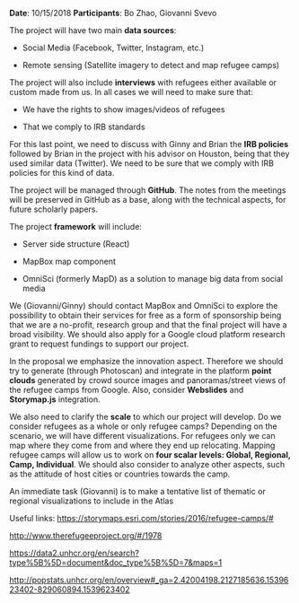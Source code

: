 **Date**: 10/15/2018
**Participants**: Bo Zhao, Giovanni Svevo

The project will have two main **data sources**:

- Social Media (Facebook, Twitter, Instagram, etc.)

- Remote sensing (Satellite imagery to detect and map refugee camps)

The project will also include **interviews** with refugees either available or custom made from us. In all cases we will need to make sure that:

- We have the rights to show images/videos of refugees

- That we comply to IRB standards

For this last point, we need to discuss with Ginny and Brian the **IRB policies** followed by Brian in the project with his advisor on Houston, being that they used similar data (Twitter). We need to be sure that we comply with IRB policies for this kind of data.

The project will be managed through **GitHub**. The notes from the meetings will be preserved in GitHub as a base, along with the technical aspects, for future scholarly papers.

The project **framework** will include:

- Server side structure (React)

- MapBox map component
- OmniSci (formerly MapD) as a solution to manage big data from social media

We (Giovanni/Ginny) should contact MapBox and OmniSci to explore the possibility to obtain their services for free as a form of sponsorship being that we are a no-profit, research group and that the final project will have a broad visibility.
We should also apply for a Google cloud platform research grant to request fundings to support our project.

In the proposal we emphasize the innovation aspect. Therefore we should try to generate (through Photoscan) and integrate in the platform **point clouds** generated by crowd source images and panoramas/street views of the refugee camps from Google. Also, consider **Webslides** and **Storymap.js** integration.

We also need to clarify the **scale** to which our project will develop. Do we consider refugees as a whole or only refugee camps? Depending on the scenario, we will have different visualizations. For refugees only we can map where they come from and where they end up relocating. Mapping refugee camps will allow us to work on **four scalar levels: Global, Regional, Camp, Individual**. We should also consider to analyze other aspects, such as the attitude of host cities or countries towards the camp.

An immediate task (Giovanni) is to make a tentative list of thematic or regional visualizations to include in the Atlas

Useful links:
https://storymaps.esri.com/stories/2016/refugee-camps/#

http://www.therefugeeproject.org/#/1978

https://data2.unhcr.org/en/search?type%5B%5D=document&doc_type%5B%5D=7&maps=1

http://popstats.unhcr.org/en/overview#_ga=2.42004198.2127185636.1539623402-829060894.1539623402
